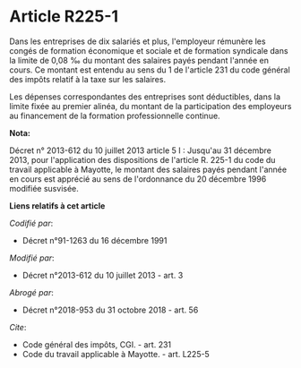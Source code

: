 # Article R225-1

Dans les entreprises de dix salariés et plus, l'employeur rémunère les congés de formation économique et sociale et de
formation syndicale dans la limite de 0,08 ‰ du montant des salaires payés pendant l'année en cours. Ce montant est entendu
au sens du 1 de l'article 231 du code général des impôts relatif à la taxe sur les salaires. 

Les dépenses correspondantes des entreprises sont déductibles, dans la limite fixée au premier alinéa, du montant de la
participation des employeurs au financement de la formation professionnelle continue.

**Nota:**

Décret n° 2013-612 du 10 juillet 2013 article 5 I : Jusqu'au 31 décembre 2013, pour l'application des dispositions de
l'article R. 225-1 du code du travail applicable à Mayotte, le montant des salaires payés pendant l'année en cours est
apprécié au sens de l'ordonnance du 20 décembre 1996 modifiée susvisée.

**Liens relatifs à cet article**

_Codifié par_:

  - Décret n°91-1263 du 16 décembre 1991

_Modifié par_:

  - Décret n°2013-612 du 10 juillet 2013 - art. 3

_Abrogé par_:

  - Décret n°2018-953 du 31 octobre 2018 - art. 56

_Cite_:

  - Code général des impôts, CGI. - art. 231
  - Code du travail applicable à Mayotte. - art. L225-5
